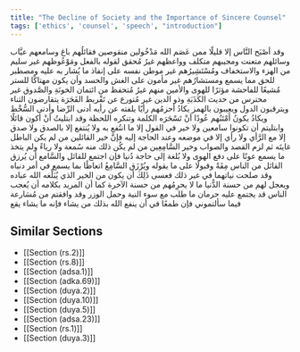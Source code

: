 ```yaml
---
title: "The Decline of Society and the Importance of Sincere Counsel"
tags: ['ethics', 'counsel', 'speech', "introduction"]
---
```


 وقد أصْبَح النَّاس إلا قليلًا ممن عَصَم الله مَدْخُولين منقوصين فقائلُهم باغ وسامعهم عيَّاب وسائلهم متعنت ومجيبهم متكلف وواعظهم غيرُ مُحقق لقوله بالفعل ومَوْعُوظهم غير سليم من الهزء والاستخفاف ومُسْتَشِيرُهم غير موطن نفسه على إنفاذ ما يُشار به عليه ومصطبر للحق مما يسمع ومستشارُهم غير مأمون على الغش والحسد وأن يكون مهتاكًا للستر مُشيعًا للفاحشة مؤثرًا للهوى والأمين منهم غيرُ مُتحفظ من ائتمان الخونَةِ والصَّدوق غير محترس من حديث الكَذَبَةِ وذو الدين غير مُتورع عن تَفْريط الفَجَرَة يتقارضون الثناء ويترقبون الدول ويعيبون بالهمز يكادُ أحزمُهم رأيًا يلفته عن رأيه أدنى الرِّضا وأدنى السُّخْط ويكادُ يكونُ أَمْتَنُهم عُودًا أنْ تَسْحَرَه الكلمة وتنكره اللحظة
وقد ابتليتُ أنْ أكون قائلًا وابتليتم أن تكونوا سامعين ولا خير في القول إلا ما انتُفع به ولا يُنتفع إلا بالصدق ولا صدق إلا مع الرَّأي ولا رأي إلا في موضعه وعند الحاجة إليه فإنَّ خير القائلين من لم يكن الباطل غايتَه ثم لزم القصد والصواب وخير السَّامِعِين من لم يكُن ذلك منه سُمعة ولا رياءً ولم يتخذ ما يسمع عونًا على دفع الهوى ولا بُلغة إلى حاجة دُنيا فإن اجتمع للقائل والسَّامع أن يُرزق القائل من الناس مِقَةً وقبولًا على ما يقوله ويُرْزَق السَّامِعُ اتعاظًا بما يسمع في أمر دنياه وقد صلحت نياتهما في غير ذلك فعسى ذَلِكَ أن يكون من الخير الذي يُبَلِّغه الله عباده ويعجل لهم من حسنة الدُّنيا ما لا يحرِمُهم من حسنة الآخرة كما أن المريد بكلامه أن يُعجب الناس قد يجتمع عليه حرمان ما طلب مع سوء النية وحمل الوزر وقد وافقتم من مُسَارعة فيما سألتموني فإن طمعًا في أن ينفع الله بذلك من يشاء فإنه ما يشاء يقع

## Similar Sections
- [[Section (rs.2)]]
 - [[Section (rs.8)]]
 - [[Section (adsa.1)]]
 - [[Section (adka.69)]]
 - [[Section (duya.2)]]
 - [[Section (duya.10)]]
 - [[Section (duya.5)]]
 - [[Section (adsa.23)]]
 - [[Section (rs.1)]]
 - [[Section (duya.3)]]
